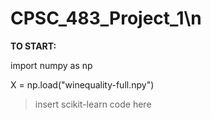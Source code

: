# CPSC_483_Project_1\n


**TO START:**

import numpy as np

X = np.load("winequality-full.npy")

> insert scikit-learn code here
